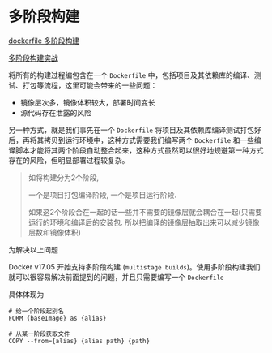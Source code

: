 # 多阶段构建

[dockerfile 多阶段构建](https://yeasy.gitbooks.io/docker_practice/image/multistage-builds/)

[多阶段构建实战](https://yeasy.gitbooks.io/docker_practice/image/multistage-builds/laravel.html)



将所有的构建过程编包含在一个 `Dockerfile` 中，包括项目及其依赖库的编译、测试、打包等流程，这里可能会带来的一些问题：

-   镜像层次多，镜像体积较大，部署时间变长
-   源代码存在泄露的风险



另一种方式，就是我们事先在一个 `Dockerfile` 将项目及其依赖库编译测试打包好后，再将其拷贝到运行环境中，这种方式需要我们编写两个 `Dockerfile` 和一些编译脚本才能将其两个阶段自动整合起来，这种方式虽然可以很好地规避第一种方式存在的风险，但明显部署过程较复杂。 

>   如将构建分为2个阶段, 
>
>   一个是项目打包编译阶段, 一个是项目运行阶段. 
>
>   如果这2个阶段合在一起的话一些并不需要的镜像层就会耦合在一起(只需要运行的环境和编译后的安装包. 所以把编译的镜像层抽取出来可以减少镜像层数和镜像体积)



为解决以上问题

Docker v17.05 开始支持多阶段构建 (`multistage builds`)。使用多阶段构建我们就可以很容易解决前面提到的问题，并且只需要编写一个 `Dockerfile`

具体体现为

```shell
# 给一个阶段起别名
FORM {baseImage} as {alias}

# 从某一阶段获取文件
COPY --from={alias} {alias path} {path}
```

